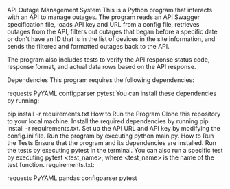 API Outage Management System
This is a Python program that interacts with an API to manage outages. The program reads an API Swagger specification file, loads API key and URL from a config file, retrieves outages from the API, filters out outages that began before a specific date or don't have an ID that is in the list of devices in the site information, and sends the filtered and formatted outages back to the API.

The program also includes tests to verify the API response status code, response format, and actual data rows based on the API response.

Dependencies
This program requires the following dependencies:

requests
PyYAML
configparser
pytest
You can install these dependencies by running:

pip install -r requirements.txt
How to Run the Program
Clone this repository to your local machine.
Install the required dependencies by running pip install -r requirements.txt.
Set up the API URL and API key by modifying the config.ini file.
Run the program by executing python main.py.
How to Run the Tests
Ensure that the program and its dependencies are installed.
Run the tests by executing pytest in the terminal.
You can also run a specific test by executing pytest <test_name>, where <test_name> is the name of the test function.
requirements.txt:

requests
PyYAML
pandas
configparser
pytest